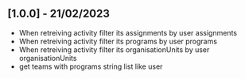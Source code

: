 ## [1.0.0] - 21/02/2023

- When retreiving activity filter its assignments by user assignments
- When retreiving activity filter its programs by user programs
- When retreiving activity filter its organisationUnits by user organisationUnits
- get teams with programs string list like user
